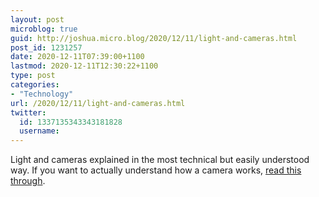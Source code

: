 ```yaml
---
layout: post
microblog: true
guid: http://joshua.micro.blog/2020/12/11/light-and-cameras.html
post_id: 1231257
date: 2020-12-11T07:39:00+1100
lastmod: 2020-12-11T12:30:22+1100
type: post
categories:
- "Technology"
url: /2020/12/11/light-and-cameras.html
twitter:
  id: 1337135343343181828
  username: 
---
```

Light and cameras explained in the most technical but easily understood way. If you want to actually understand how a camera works, [read this through](https://ciechanow.ski/cameras-and-lenses/).
